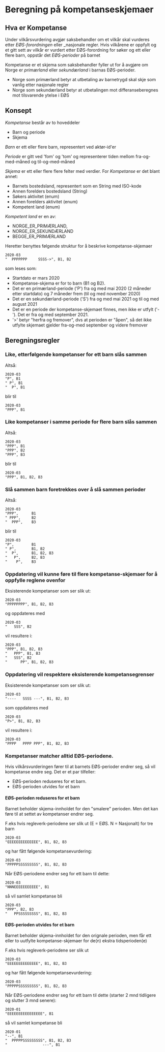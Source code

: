 # Beregning på kompetanseskjemaer

## Hva er Kompetanse

Under vilkårsvurdering avgjør saksbehandler om et vilkår skal vurderes etter _EØS-forordningen_ eller _nasjonale regler.
Hvis vilkårene er oppfylt og et gitt sett av vilkår er vurdert etter EØS-forordning for søker og ett eller flere barn,
oppstår det _EØS-perioder_ på barnet

Kompetanse er et skjema som saksbehandler fyller ut for å avgjøre om Norge er _primærland_ eller _sekundærland_ i barnas
EØS-perioder.

* Norge som primærland betyr at utbetaling av barnetrygd skal skje som vanlig etter nasjonale regler
* Norge som sekundærland betyr at utbetalingen mot differanseberegnes mot tilsvarende ytelse i EØS

## Konsept

*Kompetanse* består av to hoveddeler

* Barn og periode
* Skjema

_Barn_ er ett eller flere barn, representert ved aktør-id'er

_Periode_ er gitt ved 'fom' og 'tom' og representerer tiden mellom fra-og-med-måned og til-og-med-måned

_Skjema_ er ett eller flere flere felter med verdier. For _Kompetanse_ er det blant annet:

* Barnets bostedsland, representert som en String med ISO-kode
* Annen forelders bostedsland (String)
* Søkers aktivitet (enum)
* Annen forelders aktivitet (enum)
* Kompetent land (enum)

_Kompetent land_ er en av:

* NORGE_ER_PRIMÆRLAND,
* NORGE_ER_SEKUNDÆRLAND
* BEGGE_ER_PRIMÆRLAND

Heretter benyttes følgende struktur for å beskrive kompetanse-skjemaer

```
2020-03
"  PPPPPPP     SSSS->", B1, B2
```

som leses som:

* Startdato er mars 2020
* Kompetanse-skjema er for to barn (B1 og B2).
* Det er en primærland-periode ('P') fra og med mai 2020 (2 måneder etter startdato) og 7 måneder frem (til og med
  november 2020)
* Det er en sekundærland-periode ('S') fra og med mai 2021 og til og med august 2021
* Det er en periode der kompetanse-skjemaet finnes, men ikke er utfylt ('-'). Det er fra og med september 2021.
* '>' betyr "herfra og fremover", dvs at perioden er "åpen", så det ikke utfylte skjemaet gjelder fra-og-med september
  og videre fremover

## Beregningsregler

### Like, etterfølgende kompetanser for ett barn slås sammen

Altså:

```
2020-03
"P", B1
" P", B1
"  P", B1
```

blir til

```
2020-03
"PPP", B1
```

### Like kompetanser i samme periode for flere barn slås sammen

Altså:

```
2020-03
"PPP", B1
"PPP", B2
"PPP", B3
```

blir til

```
2020-03
"PPP", B1, B2, B3
```

### Slå sammen barn foretrekkes over å slå sammen perioder

Altså:

```
2020-03
"PPP",      B1
" PPP",     B2
"  PPP",    B3
```

blir til

```
2020-03
"P",        B1
" P",       B1, B2
"  P",      B1, B2, B3
"   P",     B2, B3
"    P",    B3
```

### Oppdatering vil kunne føre til flere kompetanse-skjemaer for å oppfylle reglene ovenfor

Eksisterende kompetanser som ser slik ut:

```
2020-03
"PPPPPPPP", B1, B2, B3
```

og oppdateres med

```
2020-03
"   SSS", B2
```

vil resultere i:

```
2020-03
"PPP", B1, B2, B3
"   PPP", B1, B3
"   SSS", B2
"      PP", B1, B2, B3

```

### Oppdatering vil respektere eksisterende kompetansegrenser

Eksisterende kompetanser som ser slik ut:

```
2020-03
"----   SSSS ---", B1, B2, B3
```

som oppdateres med

```
2020-03
"P>", B1, B2, B3
```

vil resultere i:

```
2020-03
"PPPP   PPPP PPP", B1, B2, B3
```

### Kompetanser matcher alltid EØS-periodene.

Hvis vilkårsvurderingen fører til at barnets EØS-perioder endrer seg, så vil kompetanse endre seg. Det er et par
tilfeller:

* EØS-perioden reduseres for et barn.
* EØS-perioden utvides for et barn

#### EØS-perioden reduseres for et barn

Barnet beholder skjema-innholdet for den "smalere" perioden. Men det kan føre til at settet av kompetanser endrer seg.

F.eks hvis regleverk-periodene ser slik ut (E = EØS. N = Nasjonalt) for tre barn

```
2020-03
"EEEEEEEEEEEEEE", B1, B2, B3
```

og har fått følgende kompetansevurdering:

```
2020-03
"PPPPPSSSSSSSSS", B1, B2, B3
```

Når EØS-periodene endrer seg for ett barn til dette:

```
2020-03
"NNNEEEEEEEEEEE", B1
```

så vil samlet kompetanse bli

```
2020-03
"PPP", B2, B3
"   PPSSSSSSSSS", B1, B2, B3
```

#### EØS-perioden utvides for et barn

Barnet beholder skjema-innholdet for den orignale perioden, men får ett eller to uutfylte kompetanse-skjemaer for de(n)
ekstra tidsperioden(e)

F.eks hvis regleverk-periodene ser slik ut

```
2020-03
"EEEEEEEEEEEEEE", B1, B2, B3
```

og har fått følgende kompetansevurdering:

```
2020-03
"PPPPPSSSSSSSSS", B1, B2, B3
```

Når EØS-periodene endrer seg for ett barn til dette (starter 2 mnd tidligere og slutter 3 mnd senere):

```
2020-01
"EEEEEEEEEEEEEEEE", B1
```

så vil samlet kompetanse bli

```
2020-01
"--", B1
"  PPPPPSSSSSSSSS", B1, B2, B3
"                ---", B1
```
